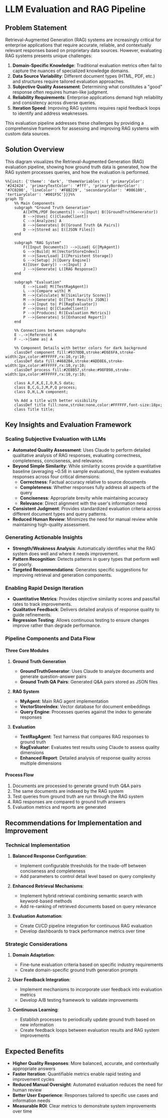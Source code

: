 # LLM Evaluation and RAG Pipeline

## Problem Statement

Retrieval-Augmented Generation (RAG) systems are increasingly critical for enterprise applications that require accurate, reliable, and contextually relevant responses based on proprietary data sources. However, evaluating RAG systems presents unique challenges:

1. **Domain-Specific Knowledge**: Traditional evaluation metrics often fail to capture the nuances of specialized knowledge domains.
2. **Data Source Variability**: Different document types (HTML, PDF, etc.) and structures require tailored evaluation approaches.
3. **Subjective Quality Assessment**: Determining what constitutes a "good" response often requires human-like judgment.
4. **Reliability Requirements**: Enterprise applications demand high reliability and consistency across diverse queries.
5. **Iteration Speed**: Improving RAG systems requires rapid feedback loops to identify and address weaknesses.

This evaluation pipeline addresses these challenges by providing a comprehensive framework for assessing and improving RAG systems with custom data sources.

## Solution Overview

This diagram visualizes the Retrieval-Augmented Generation (RAG) evaluation pipeline, showing how ground truth data is generated, how the RAG system processes queries, and how the evaluation is performed.

```mermaid
%%{init: {'theme': 'dark', 'themeVariables': { 'primaryColor': '#242424', 'primaryTextColor': '#fff', 'primaryBorderColor': '#7C0200', 'lineColor': '#F8B229', 'secondaryColor': '#006100', 'tertiaryColor': '#001F5C'}}}%%
graph TD
    %% Main Components
    subgraph "Ground Truth Generation"
        A([HTML/PDF Documents]) -->|Input| B([GroundTruthGenerator])
        B -->|Uses| C([ClaudeClient])
        C -->|Analyzes| A
        B -->|Generates| D([Ground Truth QA Pairs])
        D -->|Stored as| E([JSON Files])
    end

    subgraph "RAG System"
        F([Input Documents]) -->|Load| G([MyAgent])
        G -->|Build| H([VectorStoreIndex])
        H -->|Save/Load| I([Persistent Storage])
        G -->|Setup| J([Query Engine])
        K([User Query]) -->|Input| J
        J -->|Generate| L([RAG Response])
    end

    subgraph "Evaluation"
        E -->|Load| M([TestRagAgent])
        L -->|Compare with| M
        M -->|Calculate| N([Similarity Scores])
        M -->|Generate| O([Test Results JSON])
        O -->|Input to| P([RagEvaluator])
        P -->|Uses| Q([ClaudeClient])
        P -->|Produces| R([Evaluation Metrics])
        P -->|Generates| S([Enhanced Report])
    end

    %% Connections between subgraphs
    E -.->|Reference| K
    F -.->|Same as| A

    %% Component Details with better colors for dark background
    classDef component fill:#9370DB,stroke:#E6E6FA,stroke-width:2px,color:#FFFFFF,rx:10,ry:10;
    classDef data fill:#4682B4,stroke:#ADD8E6,stroke-width:1px,color:#FFFFFF,rx:10,ry:10;
    classDef process fill:#2E8B57,stroke:#98FB98,stroke-width:1px,color:#FFFFFF,rx:10,ry:10;

    class A,F,K,E,I,O,R,S data;
    class B,C,G,J,M,P,Q process;
    class D,H,L,N component;

    %% Add a title with better visibility
    classDef title fill:none,stroke:none,color:#FFFFFF,font-size:18px;
    class Title title;
```

## Key Insights and Evaluation Framework

### Scaling Subjective Evaluation with LLMs
- **Automated Quality Assessment**: Uses Claude to perform detailed qualitative analysis of RAG responses, evaluating correctness, completeness, conciseness, and relevance.
- **Beyond Simple Similarity**: While similarity scores provide a quantitative baseline (averaging ~0.58 in sample evaluations), the system evaluates responses across four critical dimensions:
  - **Correctness**: Factual accuracy relative to source documents
  - **Completeness**: Whether responses fully address all aspects of the query
  - **Conciseness**: Appropriate brevity while maintaining accuracy
  - **Relevance**: Direct alignment with the user's information need
- **Consistent Judgment**: Provides standardized evaluation criteria across different document types and query patterns.
- **Reduced Human Review**: Minimizes the need for manual review while maintaining high-quality assessment.

### Generating Actionable Insights
- **Strength/Weakness Analysis**: Automatically identifies what the RAG system does well and where it needs improvement.
- **Pattern Recognition**: Detects patterns in query types that perform well or poorly.
- **Targeted Recommendations**: Generates specific suggestions for improving retrieval and generation components.

### Enabling Rapid Design Iteration
- **Quantitative Metrics**: Provides objective similarity scores and pass/fail rates to track improvements.
- **Qualitative Feedback**: Delivers detailed analysis of response quality to guide refinements.
- **Regression Testing**: Allows continuous testing to ensure changes improve rather than degrade performance.

### Pipeline Components and Data Flow

#### Three Core Modules
1. **Ground Truth Generation**
   - **GroundTruthGenerator**: Uses Claude to analyze documents and generate question-answer pairs
   - **Ground Truth QA Pairs**: Generated Q&A pairs stored as JSON files

2. **RAG System**
   - **MyAgent**: Main RAG agent implementation
   - **VectorStoreIndex**: Vector database for document embeddings
   - **Query Engine**: Processes queries against the index to generate responses

3. **Evaluation**
   - **TestRagAgent**: Test harness that compares RAG responses to ground truth
   - **RagEvaluator**: Evaluates test results using Claude to assess quality dimensions
   - **Enhanced Report**: Detailed analysis of response quality across multiple dimensions

#### Process Flow
1. Documents are processed to generate ground truth Q&A pairs
2. The same documents are indexed by the RAG system
3. Test queries from ground truth are run through the RAG system
4. RAG responses are compared to ground truth answers
5. Evaluation metrics and reports are generated

## Recommendations for Implementation and Improvement

### Technical Implementation
1. **Balanced Response Configuration**:
   - Implement configurable thresholds for the trade-off between conciseness and completeness
   - Add parameters to control detail level based on query complexity

2. **Enhanced Retrieval Mechanisms**:
   - Implement hybrid retrieval combining semantic search with keyword-based methods
   - Add re-ranking of retrieved documents based on query relevance

3. **Evaluation Automation**:
   - Create CI/CD pipeline integration for continuous RAG evaluation
   - Develop dashboards to track performance metrics over time

### Strategic Considerations
1. **Domain Adaptation**:
   - Fine-tune evaluation criteria based on specific industry requirements
   - Create domain-specific ground truth generation prompts

2. **User Feedback Integration**:
   - Implement mechanisms to incorporate user feedback into evaluation metrics
   - Develop A/B testing framework to validate improvements

3. **Continuous Learning**:
   - Establish processes to periodically update ground truth based on new information
   - Create feedback loops between evaluation results and RAG system improvements

## Expected Benefits
- **Higher Quality Responses**: More balanced, accurate, and contextually appropriate answers
- **Faster Iteration**: Quantifiable metrics enable rapid testing and improvement cycles
- **Reduced Manual Oversight**: Automated evaluation reduces the need for human review
- **Better User Experience**: Responses tailored to specific use cases and information needs
- **Measurable ROI**: Clear metrics to demonstrate system improvements over time